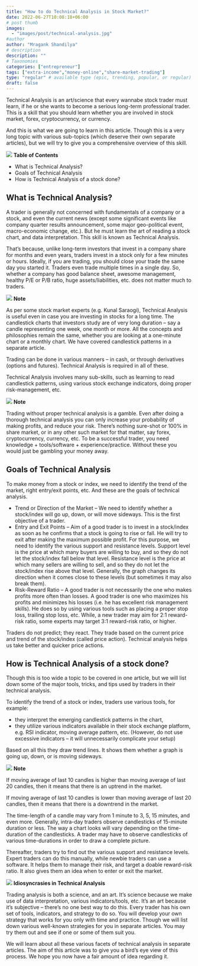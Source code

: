 ```yaml
---
title: "How to do Technical Analysis in Stock Market?"
date: 2022-06-27T10:08:18+06:00
# post thumb
images:
  - "images/post/technical-analysis.jpg"
#author
author: "Mragank Shandilya"
# description
description: ""
# Taxonomies
categories: ["entrepreneur"]
tags: ["extra-income","money-online","share-market-trading"]
type: "regular" # available type (epic, trending, popular, or regular)
draft: false
---
```


Technical Analysis is an art/science that every wannabe stock trader must learn, if he or she wants to become a serious long-term professional trader. This is a skill that you should learn whether you are involved in stock market, forex, cryptocurrency, or currency. 

And this is what we are going to learn in this article. Though this is a very long topic with various sub-topics (which deserve their own separate articles), but we will try to give you a comprehensive overview of this skill. 

<div class="toc-mak">
<img src="../../images/pencil.png">
<b>Table of Contents</b>
<ul>
<li>What is Technical Analysis?</li>
<li>Goals of Technical Analysis</li>
<li>How is Technical Analysis of a stock done?</li>
</ul>
</div>

## What is Technical Analysis?

A trader is generally not concerned with fundamentals of a company or a stock, and even the current news (except some significant events like company quarter results announcement, some major geo-political event, macro-economic change, etc.). But he must learn the art of reading a stock chart, and data interpretation. This skill is known as Technical Analysis.

That’s because, unlike long-term investors that invest in a company share for months and even years, traders invest in a stock only for a few minutes or hours. Ideally, if you are trading, you should close your trade the same day you started it. Traders even trade multiple times in a single day. So, whether a company has good balance sheet, awesome management, healthy P/E or P/B ratio, huge assets/liabilities, etc. does not matter much to traders. 

<div class="toc-mak">
  <img src="../../../images/pencil.png">
  <b>Note</b><br>

As per some stock market experts (e.g. Kunal Saraogi), Technical Analysis is useful even in case you are investing in stocks for a long time. The candlestick charts that investors study are of very long duration – say a candle representing one week, one month or more. All the concepts and philosophies remain the same, whether you are looking at a one-minute chart or a monthly chart. We have covered candlestick patterns in a separate article. 
</div>

Trading can be done in various manners – in cash, or through derivatives (options and futures). Technical Analysis is required in all of these. 

Technical Analysis involves many sub-skills, such as learning to read candlestick patterns, using various stock exchange indicators, doing proper risk-management, etc. 

<div class="toc-mak">
  <img src="../../../images/pencil.png">
  <b>Note</b><br>

Trading without proper technical analysis is a gamble. Even after doing a thorough technical analysis you can only increase your probability of making profits, and reduce your risk. There’s nothing sure-shot or 100% in share market, or in any other such market for that matter, say forex, cryptocurrency, currency, etc. To be a successful trader, you need knowledge + tools/software + experience/practice. Without these you would just be gambling your money away. 
</div>


## Goals of Technical Analysis

To make money from a stock or index, we need to identify the trend of the market, right entry/exit points, etc. And these are the goals of technical analysis. 

* Trend or Direction of the Market – We need to identify whether a stock/index will go up, down, or will move sideways. This is the first objective of a trader. 
* Entry and Exit Points – Aim of a good trader is to invest in a stock/index as soon as he confirms that a stock is going to rise or fall. He will try to exit after making the maximum possible profit. For this purpose, we need to identify the various support and resistance levels. Support level is the price at which many buyers are willing to buy, and so they do not let the stock/index fall below that level. Resistance level is the price at which many sellers are willing to sell, and so they do not let the stock/index rise above that level. Generally, the graph changes its direction when it comes close to these levels (but sometimes it may also break them). 
* Risk-Reward Ratio – A good trader is not necessarily the one who makes profits more often than losses. A good trader is one who maximizes his profits and minimizes his losses (i.e. he has excellent risk management skills). He does so by using various tools such as placing a proper stop loss, trailing stop loss, etc. While, a new trader may aim for 2:1 reward-risk ratio, some experts may target 3:1 reward-risk ratio, or higher. 

Traders do not predict; they react. They trade based on the current price and trend of the stock/index (called price action). Technical analysis helps us take better and quicker price actions. 


## How is Technical Analysis of a stock done?

Though this is too wide a topic to be covered in one article, but we will list down some of the major tools, tricks, and tips used by traders in their technical analysis. 

To identify the trend of a stock or index, traders use various tools, for example:
* they interpret the emerging candlestick patterns in the chart, 
* they utilize various indicators available in their stock exchange platform, e.g. RSI indicator, moving average pattern, etc. (However, do not use excessive indicators – it will unnecessarily complicate your setup)

Based on all this they draw trend lines. It shows them whether a graph is going up, down, or is moving sideways. 

<div class="toc-mak">
  <img src="../../../images/pencil.png">
  <b>Note</b><br>

If moving average of last 10 candles is higher than moving average of last 20 candles, then it means that there is an uptrend in the market.

If moving average of last 10 candles is lower than moving average of last 20 candles, then it means that there is a downtrend in the market.

The time-length of a candle may vary from 1 minute to 3, 5, 15 minutes, and even more. Generally, intra-day traders observe candlesticks of 15-minute duration or less. The way a chart looks will vary depending on the time-duration of the candlesticks. A trader may have to observe candlesticks of various time-durations in order to draw a complete picture. 
</div>

Thereafter, traders try to find out the various support and resistance levels. Expert traders can do this manually, while newbie traders can use a software. It helps them to manage their risk, and target a doable reward-risk ratio. It also gives them an idea when to enter or exit the market. 

<div class="danger-mak">
  <img src="../../../images/warning.png">
  <b>Idiosyncrasies in Technical Analysis</b><br>

Trading analysis is both a science, and an art. It’s science because we make use of data interpretation, various indicators/tools, etc. It’s an art because it’s subjective – there’s no one best way to do this. Every trader has his own set of tools, indicators, and strategy to do so. You will develop your own strategy that works for you only with time and practice. Though we will list down various well-known strategies for you in separate articles. You may try them out and see if one or some of them suit you. 
</div>

We will learn about all these various facets of technical analysis in separate articles. The aim of this article was to give you a bird’s eye view of this process. We hope you now have a fair amount of idea regarding it. 
